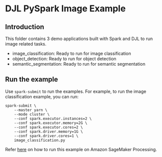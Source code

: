 # DJL PySpark Image Example

## Introduction

This folder contains 3 demo applications built with Spark and DJL to run image related
tasks.

- image_classification: Ready to run for image classification
- object_detection: Ready to run for object detection
- semantic_segmentation: Ready to run for semantic segmentation

## Run the example

Use `spark-submit` to run the examples. For example, to run the image classification example, you can run:

```
spark-submit \
    --master yarn \
    --mode cluster \
    --conf spark.executor.instances=2 \
    --conf spark.executor.memory=2G \
    --conf spark.executor.cores=2 \
    --conf spark.driver.memory=1G \
    --conf spark.driver.cores=1 \
    image_classification.py
```

Refer [here](https://github.com/deepjavalibrary/djl-demo/blob/master/aws/sagemaker/processing/djl_sagemaker_spark_processing_image_classification/djl_sagemaker_spark_processing_image_classification.ipynb)
on how to run this example on Amazon SageMaker Processing.
